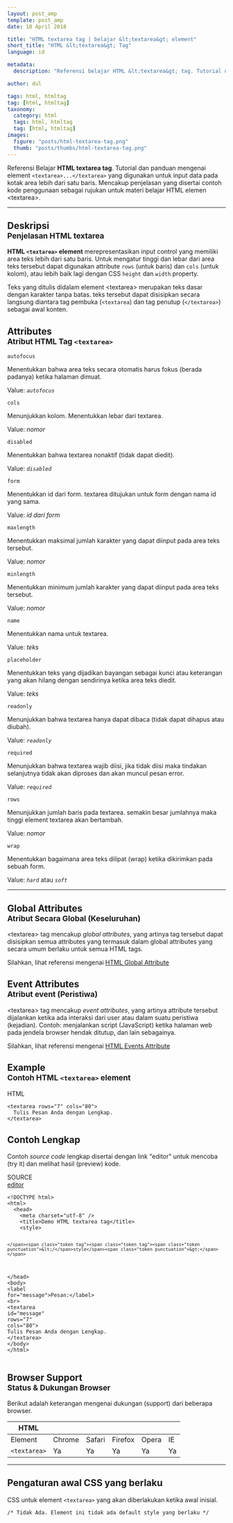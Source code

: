 ```yaml
---
layout: post_amp
template: post_amp
date: 10 April 2018

title: "HTML textarea tag | belajar &lt;textarea&gt; element"
short_title: "HTML &lt;textarea&gt; Tag"
language: id

metadata:
  description: "Referensi belajar HTML &lt;textarea&gt; tag. Tutorial dan panduan mengenai element &lt;textarea&gt;&lt;/textarea&gt;, penjelasan dengan contoh kode penggunaan sebagai referensi belajar HTML &lt;textarea&gt;"

author: dul

tags: html, htmltag
tag: [html, htmltag]
taxonomy:
  category: html
  tags: html, htmltag
  tag: [html, htmltag]
images:
  figure: "posts/html-textarea-tag.png"
  thumb: "posts/thumbs/html-textarea-tag.png"
---
```

<p class="text-muted">
    Referensi Belajar <strong>HTML textarea tag</strong>. Tutorial dan panduan mengenai element <code>&lt;textarea&gt;...&lt;/textarea&gt;</code> yang digunakan untuk input data pada kotak area lebih dari satu baris. Mencakup penjelasan yang disertai contoh kode penggunaan sebagai rujukan untuk materi belajar HTML <span lang="id">elemen</span> &lt;textarea&gt;.
</p>
<hr class="uk-article-divider">

<h2 class="title-sub bd-danger bd-left bd-left-only">Deskripsi <br>
    <small>Penjelasan HTML <span class="highlight">textarea</span></small>
</h2>
<p>
  <strong>HTML <code>&lt;textarea&gt;</code> element</strong> merepresentasikan input control yang memiliki area teks lebih dari satu baris. Untuk mengatur tinggi dan lebar dari area teks tersebut dapat digunakan attribute <code>rows</code> (untuk baris) dan <code>cols</code> (untuk kolom), atau lebih baik lagi dengan CSS <code>height</code> dan <code>width</code> property.
</p>
<p>Teks yang ditulis didalam element &lt;textarea&gt; merupakan teks dasar dengan karakter tanpa batas. teks tersebut dapat disisipkan secara langsung diantara tag pembuka (<code>&lt;textarea</code>) dan tag penutup (<code>&lt;/textarea&gt;</code>) sebagai awal konten.</p>

<!-- Attribute  -->
<section id="attribute">
  <h2 class="title-sub bd-danger bd-left bd-left-only">Attributes <br>
    <small>Atribut HTML Tag <code>&lt;textarea&gt;</code></small>
  </h2>
<div class="icard bg-gr3 bd-primary bd-top bd-top-only">
<div class="icard-heading clearfix co-wh bg-gr2">
   <div class="icard-bar"><div class="icard-bar-left pull-left"><span><code class="txt-lg">autofocus</code></span></div></div></div><div class="icard-body icode itheme">
        <p>Menentukkan bahwa area teks secara otomatis harus fokus (berada padanya) ketika halaman dimuat.</p>
        <div class="icard-footer clearfix bg-gr2 icode itheme">
          <p>Value: <i><code>autofocus</code></i></p>
        </div>
    </div>
    </div>
<div class="icard bg-gr3 bd-primary bd-top bd-top-only">
<div class="icard-heading clearfix co-wh bg-gr2">
   <div class="icard-bar"><div class="icard-bar-left pull-left"><span><code class="txt-lg">cols</code></span></div></div></div><div class="icard-body icode itheme">
        <p>Menunjukkan kolom. Menentukkan lebar dari textarea.</p>
        <div class="icard-footer clearfix bg-gr2 icode itheme">
          <p>Value: <i>nomor</i></p>
        </div>
    </div>
    </div>
<div class="icard bg-gr3 bd-primary bd-top bd-top-only">
<div class="icard-heading clearfix co-wh bg-gr2">
   <div class="icard-bar"><div class="icard-bar-left pull-left"><span><code class="txt-lg">disabled</code></span></div></div></div><div class="icard-body icode itheme">
        <p>Menentukkan bahwa textarea nonaktif (tidak dapat diedit).</p>
        <div class="icard-footer clearfix bg-gr2 icode itheme">
          <p>Value: <i><code>disabled</code></i></p>
        </div>
    </div>
    </div>
<div class="icard bg-gr3 bd-primary bd-top bd-top-only">
<div class="icard-heading clearfix co-wh bg-gr2">
   <div class="icard-bar"><div class="icard-bar-left pull-left"><span><code class="txt-lg">form</code></span></div></div></div><div class="icard-body icode itheme">
        <p>Menentukkan id dari form. textarea ditujukan untuk form dengan nama id yang sama.</p>
        <div class="icard-footer clearfix bg-gr2 icode itheme">
          <p>Value: <i>id dari form</i></p>
        </div>
    </div>
    </div>
<div class="icard bg-gr3 bd-primary bd-top bd-top-only">
<div class="icard-heading clearfix co-wh bg-gr2">
   <div class="icard-bar"><div class="icard-bar-left pull-left"><span><code class="txt-lg">maxlength</code></span></div></div></div><div class="icard-body icode itheme">
        <p>Menentukkan maksimal jumlah karakter yang dapat diinput pada area teks tersebut.</p>
        <div class="icard-footer clearfix bg-gr2 icode itheme">
          <p>Value: <i>nomor</i></p>
        </div>
    </div>
    </div>
<div class="icard bg-gr3 bd-primary bd-top bd-top-only">
<div class="icard-heading clearfix co-wh bg-gr2">
   <div class="icard-bar"><div class="icard-bar-left pull-left"><span><code class="txt-lg">minlength</code></span></div></div></div><div class="icard-body icode itheme">
        <p>Menentukkan minimum jumlah karakter yang dapat diinput pada area teks tersebut.</p>
        <div class="icard-footer clearfix bg-gr2 icode itheme">
          <p>Value: <i>nomor</i></p>
        </div>
    </div>
    </div>
<div class="icard bg-gr3 bd-primary bd-top bd-top-only">
<div class="icard-heading clearfix co-wh bg-gr2">
   <div class="icard-bar"><div class="icard-bar-left pull-left"><span><code class="txt-lg">name</code></span></div></div></div><div class="icard-body icode itheme">
        <p>Menentukkan nama untuk textarea.</p>
        <div class="icard-footer clearfix bg-gr2 icode itheme">
          <p>Value: <i>teks</i></p>
        </div>
    </div>
    </div>
<div class="icard bg-gr3 bd-primary bd-top bd-top-only">
<div class="icard-heading clearfix co-wh bg-gr2">
   <div class="icard-bar"><div class="icard-bar-left pull-left"><span><code class="txt-lg">placeholder</code></span></div></div></div><div class="icard-body icode itheme">
        <p>Menentukkan teks yang dijadikan bayangan sebagai kunci atau keterangan yang akan hilang dengan sendirinya ketika area teks diedit.</p>
        <div class="icard-footer clearfix bg-gr2 icode itheme">
          <p>Value: <i>teks</i></p>
        </div>
    </div>
    </div>
<div class="icard bg-gr3 bd-primary bd-top bd-top-only">
<div class="icard-heading clearfix co-wh bg-gr2">
   <div class="icard-bar"><div class="icard-bar-left pull-left"><span><code class="txt-lg">readonly</code></span></div></div></div><div class="icard-body icode itheme">
        <p>Menunjukkan bahwa textarea hanya dapat dibaca (tidak dapat dihapus atau diubah).</p>
        <div class="icard-footer clearfix bg-gr2 icode itheme">
          <p>Value: <i><code>readonly</code></i></p>
        </div>
    </div>
    </div>
<div class="icard bg-gr3 bd-primary bd-top bd-top-only">
<div class="icard-heading clearfix co-wh bg-gr2">
   <div class="icard-bar"><div class="icard-bar-left pull-left"><span><code class="txt-lg">required</code></span></div></div></div><div class="icard-body icode itheme">
        <p>Menunjukkan bahwa textarea wajib diisi, jika tidak diisi maka tindakan selanjutnya tidak akan diproses dan akan muncul pesan error.</p>
        <div class="icard-footer clearfix bg-gr2 icode itheme">
          <p>Value: <i><code>required</code></i></p>
        </div>
    </div>
     </div>
<div class="icard bg-gr3 bd-primary bd-top bd-top-only">
<div class="icard-heading clearfix co-wh bg-gr2">
   <div class="icard-bar"><div class="icard-bar-left pull-left"><span><code class="txt-lg">rows</code></span></div></div></div><div class="icard-body icode itheme">
        <p>Menunjukkan jumlah baris pada textarea. semakin besar jumlahnya maka tinggi element textarea akan bertambah.</p>
        <div class="icard-footer clearfix bg-gr2 icode itheme">
          <p>Value: <i>nomor</i></p>
        </div>
    </div>
     </div>
<div class="icard bg-gr3 bd-primary bd-top bd-top-only">
<div class="icard-heading clearfix co-wh bg-gr2">
   <div class="icard-bar"><div class="icard-bar-left pull-left"><span><code class="txt-lg">wrap</code></span></div></div></div><div class="icard-body icode itheme">
        <p>Menentukkan bagaimana area teks dilipat (wrap) ketika dikirimkan pada sebuah form.</p>
        <div class="icard-footer clearfix bg-gr2 icode itheme">
          <p>Value: <i><code>hard</code></i> atau <i><code>soft</code></i></p>
        </div>
    </div>
  </div>
</section>

<hr class="uk-article-divider">
<!-- Global Attributes -->
<section id="global-attribute">
  <h2 class="title-sub bd-danger bd-left bd-left-only">Global Attributes <br>
    <small>Atribut Secara Global (Keseluruhan)</small>
  </h2>
    <div class="">
        <p>&lt;textarea&gt; tag mencakup <em>global attributes</em>, yang artinya tag tersebut dapat disisipkan semua attributes yang termasuk dalam global attributes yang secara umum berlaku untuk semua HTML tags.</p>
        <div class="footer-callout info">
          <p>Silahkan, lihat referensi mengenai <a href="/tutorial/html/html-global-attribute.html">HTML Global Attribute</a></p>
        </div>
    </div>
</section>

<!-- Event Attributes -->
<section>
  <h2 class="title-sub bd-danger bd-left bd-left-only">Event Attributes <br>
    <small>Atribut event  (Peristiwa)</small>
  </h2>
    <div class="dul-callout dul-callout-warning">
        <p>&lt;textarea&gt; tag mencakup <em>event attributes</em>, yang artinya attribute tersebut dijalankan ketika ada interaksi dari user atau dalam suatu peristiwa (kejadian). Contoh: menjalankan script (JavaScript) ketika halaman web pada jendela browser hendak ditutup, dan lain sebagainya.</p>
        <div class="footer-callout warning">
          <p>Silahkan, lihat referensi mengenai <a href="/tutorial/html/html-event-attribute.html">HTML Events Attribute</a></p>
        </div>
    </div>
</section>

<!-- Example -->
<section id="example">
  <h2 class="title-sub bd-danger bd-left bd-left-only">Example<br>
    <small>Contoh HTML <code>&lt;textarea&gt;</code> element</small>
  </h2>
  <div class="dul-block">
<!-- example HTML code -->
<div class="icard">
<div class="icard-heading clearfix co-wh bg-pi2">
<div class="icard-bar">
  <div class="icard-bar-left pull-left">
    <i class="fa fa-html5" aria-hidden="true"></i>
    <span>HTML</span>
  </div>
  
</div>
</div>
<div class="icard-body icode itheme">
<pre class="prettyprint linenums line-numbers highlight language-markup"><code data-language="html" class="html  language-markup"><span class="token tag"><span class="token tag"><span class="token punctuation">&lt;</span>textarea</span> <span class="token attr-name">rows</span><span class="token attr-value"><span class="token punctuation">=</span><span class="token punctuation">"</span>7<span class="token punctuation">"</span></span> <span class="token attr-name">cols</span><span class="token attr-value"><span class="token punctuation">=</span><span class="token punctuation">"</span>80<span class="token punctuation">"</span></span><span class="token punctuation">&gt;</span></span>
  Tulis Pesan Anda dengan Lengkap.
<span class="token tag"><span class="token tag"><span class="token punctuation">&lt;/</span>textarea</span><span class="token punctuation">&gt;</span></span><span aria-hidden="true" class="line-numbers-rows"><span></span><span></span><span></span></span></code>
</pre>
</div>
</div>
  </div>
</section>
<h2 class="title-sub bd-danger bd-left bd-left-only">Contoh Lengkap
</h2>
<p>Contoh <em>source code</em> lengkap disertai dengan link  &quot;editor&quot; untuk mencoba (try it) dan melihat hasil (preview) kode.</p>
<div class="icard">
  <div class="icard-heading clearfix co-wh bg-pi2">
    <div class="icard-bar">
      <div class="icard-bar-left pull-left">
        <i class="fa fa-html5" aria-hidden="true"></i>
        <span>SOURCE</span>
      </div>
      <div class="icard-bar-right pull-right">
        <a href="/example/html/tag/textarea.html" target="_blank"><span>editor</span><i class="fa fa-external-link"></i></a>
      </div>
    </div>
  </div>
  <div class="icard-body icode itheme bg-gr3">
<pre class="prettyprint highlight max-height language-markup"><code data-language="html" class="inline  language-markup"><span class="token doctype">&lt;!DOCTYPE html&gt;</span>
<span class="token tag"><span class="token tag"><span class="token punctuation">&lt;</span>html</span><span class="token punctuation">&gt;</span></span>
  <span class="token tag"><span class="token tag"><span class="token punctuation">&lt;</span>head</span><span class="token punctuation">&gt;</span></span>
    <span class="token tag"><span class="token tag"><span class="token punctuation">&lt;</span>meta</span> <span class="token attr-name">charset</span><span class="token attr-value"><span class="token punctuation">=</span><span class="token punctuation">"</span>utf-8<span class="token punctuation">"</span></span> <span class="token punctuation">/&gt;</span></span>
    <span class="token tag"><span class="token tag"><span class="token punctuation">&lt;</span>title</span><span class="token punctuation">&gt;</span></span>Demo HTML textarea tag<span class="token tag"><span class="token tag"><span class="token punctuation">&lt;/</span>title</span><span class="token punctuation">&gt;</span></span>
    <span class="token tag"><span class="token tag"><span class="token punctuation">&lt;</span>style</span><span class="token punctuation">&gt;</span></span><span class="token style language-css">

    </span><span class="token tag"><span class="token tag"><span class="token punctuation">&lt;/</span>style</span><span class="token punctuation">&gt;</span></span>
  <span class="token tag"><span class="token tag"><span class="token punctuation">&lt;/</span>head</span><span class="token punctuation">&gt;</span></span>
  <span class="token tag"><span class="token tag"><span class="token punctuation">&lt;</span>body</span><span class="token punctuation">&gt;</span></span>
    <span class="token tag"><span class="token tag"><span class="token punctuation">&lt;</span>label</span> <span class="token attr-name">for</span><span class="token attr-value"><span class="token punctuation">=</span><span class="token punctuation">"</span>message<span class="token punctuation">"</span></span><span class="token punctuation">&gt;</span></span>Pesan:<span class="token tag"><span class="token tag"><span class="token punctuation">&lt;/</span>label</span><span class="token punctuation">&gt;</span></span> <span class="token tag"><span class="token tag"><span class="token punctuation">&lt;</span>br</span><span class="token punctuation">&gt;</span></span>
    <span class="token tag"><span class="token tag"><span class="token punctuation">&lt;</span>textarea</span> <span class="token attr-name">id</span><span class="token attr-value"><span class="token punctuation">=</span><span class="token punctuation">"</span>message<span class="token punctuation">"</span></span> <span class="token attr-name">rows</span><span class="token attr-value"><span class="token punctuation">=</span><span class="token punctuation">"</span>7<span class="token punctuation">"</span></span> <span class="token attr-name">cols</span><span class="token attr-value"><span class="token punctuation">=</span><span class="token punctuation">"</span>80<span class="token punctuation">"</span></span><span class="token punctuation">&gt;</span></span>
    Tulis Pesan Anda dengan Lengkap.
    <span class="token tag"><span class="token tag"><span class="token punctuation">&lt;/</span>textarea</span><span class="token punctuation">&gt;</span></span>
  <span class="token tag"><span class="token tag"><span class="token punctuation">&lt;/</span>body</span><span class="token punctuation">&gt;</span></span>
<span class="token tag"><span class="token tag"><span class="token punctuation">&lt;/</span>html</span><span class="token punctuation">&gt;</span></span></code>
</pre>
  </div>
</div>
<!-- Article Aside -->

<!-- Browser Support -->
<aside id="browser">
<h2 class="title-sub bd-danger bd-left bd-left-only">Browser Support <br>
  <small>Status &amp; Dukungan Browser </small>
</h2>
<p>Berikut adalah keterangan mengenai dukungan (support) dari beberapa browser.</p>
<div class="table-responsive uk-overflow-container">
  <table class="table uk-table uk-text-nowrap full-width">
        <thead>
          <tr>
            <th>HTML</th>
            <th title="Chrome"><i class="fa fa-chrome fa fa-lg"></i></th>
            <th title="Safari"><i class="fa fa-safari fa fa-lg"></i></th>
            <th title="Firefox"><i class="fa fa-firefox fa fa-lg"></i></th>
            <th title="Opera"><i class="fa fa-opera fa fa-lg"></i></th>
            <th title="Internet Explorer"><i class="fa fa-internet-explorer fa fa-lg"></i></th>
          </tr>
        </thead>
        <tbody>
          <tr>
            <td>Element</td>
            <td>Chrome</td>
            <td>Safari</td>
            <td>Firefox</td>
            <td>Opera</td>
            <td>IE</td>
          </tr>
          <tr>
            <td><code>&lt;textarea&gt;</code></td>
            <td class="success">Ya</td>
            <td class="success">Ya</td>
            <td class="success">Ya</td>
            <td class="success">Ya</td>
            <td class="success">Ya</td>
          </tr>
        </tbody>
  </table>
</div>

<hr class="uk-article-divider">
<!-- Default CSS -->
<div class="dul-block">
  <h2 class="title-sub bd-danger bd-left bd-left-only">Pengaturan awal CSS yang berlaku&nbsp;</h2>
  <p>CSS untuk element <code>&lt;textarea&gt;</code> yang akan diberlakukan ketika awal inisial.</p>
  <div class="icode itheme css">
    <pre class="prettyprint highlight language-css"><code data-language="css" class=" inline language-css"><span class="token comment" >/* Tidak Ada. Element ini tidak ada default style yang berlaku */</span></code></pre>
</div>
</div>

</aside>